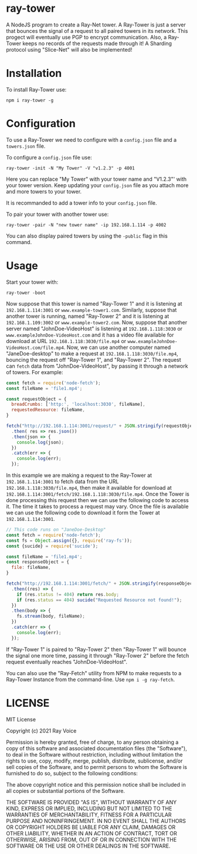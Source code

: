 # ray-tower
A NodeJS program to create a Ray-Net tower. A Ray-Tower is just a server that bounces the signal of a request to all paired towers in its network. This progect will eventually use PGP to encrypt communication. Also, a Ray-Tower keeps no records of the requests made through it! A Sharding protocol using "Slice-Net" will also be implemented!

# Installation
To install Ray-Tower use:
```
npm i ray-tower -g
```

# Configuration
To use a Ray-Tower we need to configure with a `config.json` file and a `towers.json` file.

To configure a `config.json` file use:
```
ray-tower -init -N "My Tower" -V "v1.2.3" -p 4001
```
Here you can replace "My Tower" with your tower name and "V1.2.3"' with your tower version. Keep updating your `config.json` file as you attach more and more towers to your tower.

It is recommanded to add a tower info to your `config.json` file.

To pair your tower with another tower use:
```
ray-tower -pair -N "new tower name" -ip 192.168.1.114 -p 4002
```
You can also display paired towers by using the `-public` flag in this command.

# Usage
Start your tower with:
```
ray-tower -boot
```
Now suppose that this tower is named "Ray-Tower 1" and it is listening at `192.168.1.114:3001` or `www.example-tower1.com`.
Similarly, suppose that another tower is running, named "Ray-Tower 2" and it is listening at `192.168.1.109:3002` or `www.example-tower2.com`.
Now, suppose that another server named "JohnDoe-VideoHost" is listening at `192.168.1.118:3030` or `www.exampleJohnDoe-VideoHost.com` and it has a video file available for download at URL `192.168.1.118:3030/file.mp4` or `www.exampleJohnDoe-VideoHost.com/file.mp4`.
Now, we can use another computer named "JaneDoe-desktop" to make a request at `192.168.1.118:3030/file.mp4`, bouncing the request off "Ray-Tower 1", and "Ray-Tower 2".
The request can `fetch` data from "JohnDoe-VideoHost", by passing it through a network of towers. For example:
```javascript
const fetch = require('node-fetch');
const fileName = 'file1.mp4';

const requestObject = {
  breadCrumbs: ['http:', 'localhost:3030', fileName],
  requestedResource: fileName,
}

fetch("http://192.168.1.114:3001/request/" + JSON.stringify(requestObject))
  .then( res => res.json())
  .then(json => {
    console.log(json);
  })
  .catch(err => {
    console.log(err);
  });
```
In this example we are making a request to the Ray-Tower at `192.168.1.114:3001` to fetch data from the URL `192.168.1.118:3030/file.mp4`, then make it available for download at `192.168.1.114:3001/fetch/192.168.1.118:3030/file.mp4`.
Once the Tower is done processing this request then we can use the following code to access it. The time it takes to process a request may vary. Once the file is available we can use the following code to download it form the Tower at `192.168.1.114:3001`.
```javascript
// This code runs on "JaneDoe-Desktop"
const fetch = require('node-fetch');
const fs = Object.assign({}, require('ray-fs'));
const {sucide} = require('sucide');

const fileName = 'file1.mp4';
const responseObject = {
  file: fileName,
}

fetch("http://192.168.1.114:3001/fetch/" + JSON.stringify(responseObject))
  .then((res) => {
    if (res.status != 404) return res.body;
    if (res.status == 404) sucide("Requested Resource not found!");
  })
  .then(body => {
    fs.stream(body, fileName);
  })
  .catch(err => {
    console.log(err);
  });
```
If "Ray-Tower 1" is paired to "Ray-Tower 2" then "Ray-Tower 1" will bounce the signal one more time, passing it through "Ray-Tower 2" before the fetch request eventually reaches "JohnDoe-VideoHost".

You can also use the "Ray-Fetch" utility from NPM to make requests to a Ray-Tower Instance from the command-line. Use `npm i -g ray-fetch`.

# LICENSE
MIT License

Copyright (c) 2021 Ray Voice

Permission is hereby granted, free of charge, to any person obtaining a copy
of this software and associated documentation files (the "Software"), to deal
in the Software without restriction, including without limitation the rights
to use, copy, modify, merge, publish, distribute, sublicense, and/or sell
copies of the Software, and to permit persons to whom the Software is
furnished to do so, subject to the following conditions:

The above copyright notice and this permission notice shall be included in all
copies or substantial portions of the Software.

THE SOFTWARE IS PROVIDED "AS IS", WITHOUT WARRANTY OF ANY KIND, EXPRESS OR
IMPLIED, INCLUDING BUT NOT LIMITED TO THE WARRANTIES OF MERCHANTABILITY,
FITNESS FOR A PARTICULAR PURPOSE AND NONINFRINGEMENT. IN NO EVENT SHALL THE
AUTHORS OR COPYRIGHT HOLDERS BE LIABLE FOR ANY CLAIM, DAMAGES OR OTHER
LIABILITY, WHETHER IN AN ACTION OF CONTRACT, TORT OR OTHERWISE, ARISING FROM,
OUT OF OR IN CONNECTION WITH THE SOFTWARE OR THE USE OR OTHER DEALINGS IN THE
SOFTWARE.


